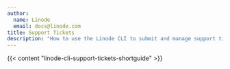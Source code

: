 ```yaml
---
author:
  name: Linode
  email: docs@linode.com
title: Support Tickets
description: "How to use the Linode CLI to submit and manage support tickets."
---
```


{{< content "linode-cli-support-tickets-shortguide" >}}
